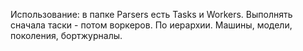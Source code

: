 Использование: в папке Parsers есть Tasks и Workers. Выполнять сначала таски - потом воркеров. По иерархии. Машины, модели, поколения, бортжурналы.
